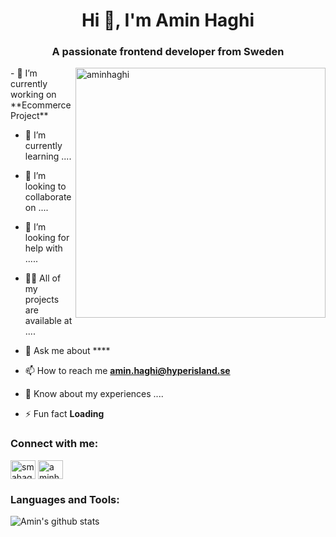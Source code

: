 <h1 align="center">Hi 👋, I'm Amin Haghi</h1>
<h3 align="center">A passionate frontend developer from Sweden</h3>
<img width="400" alt="aminhaghi" align="right" src="https://patryk.it/img/blog/dx-and-working-with-git.gif">
- 🔭 I’m currently working on **Ecommerce Project**

- 🌱 I’m currently learning ....

- 👯 I’m looking to collaborate on ....

- 🤝 I’m looking for help with .....

- 👨‍💻 All of my projects are available at ....

- 💬 Ask me about ****

- 📫 How to reach me **amin.haghi@hyperisland.se**

- 📄 Know about my experiences ....

- ⚡ Fun fact **Loading**

<h3 align="left">Connect with me:</h3>
<p align="left">
<a href="https://linkedin.com/in/smahaghi86" target="blank"><img align="center" src="https://raw.githubusercontent.com/rahuldkjain/github-profile-readme-generator/master/src/images/icons/Social/linked-in-alt.svg" alt="smahaghi86" height="30" width="40" /></a>
<a href="https://fb.com/aminhaghi86" target="blank"><img align="center" src="https://raw.githubusercontent.com/rahuldkjain/github-profile-readme-generator/master/src/images/icons/Social/facebook.svg" alt="aminhaghi86" height="30" width="40" /></a>
</p>

<h3 align="left">Languages and Tools:</h3>

![Amin's github stats](https://github-readme-stats.vercel.app/api?username=aminhaghi86)




